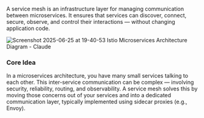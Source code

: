 
A service mesh is an infrastructure layer for managing communication between microservices. It ensures that services can discover, connect, secure, observe, and control their interactions — without changing application code.  

![Screenshot 2025-06-25 at 19-40-53 Istio Microservices Architecture Diagram - Claude](https://github.com/user-attachments/assets/28567875-45a0-4200-9b9b-cdf6deb5d720)
    

### Core Idea

In a microservices architecture, you have many small services talking to each other. This inter-service communication can be complex — involving security, reliability, routing, and observability. A service mesh solves this by moving those concerns out of your services and into a dedicated communication layer, typically implemented using sidecar proxies (e.g., Envoy).
